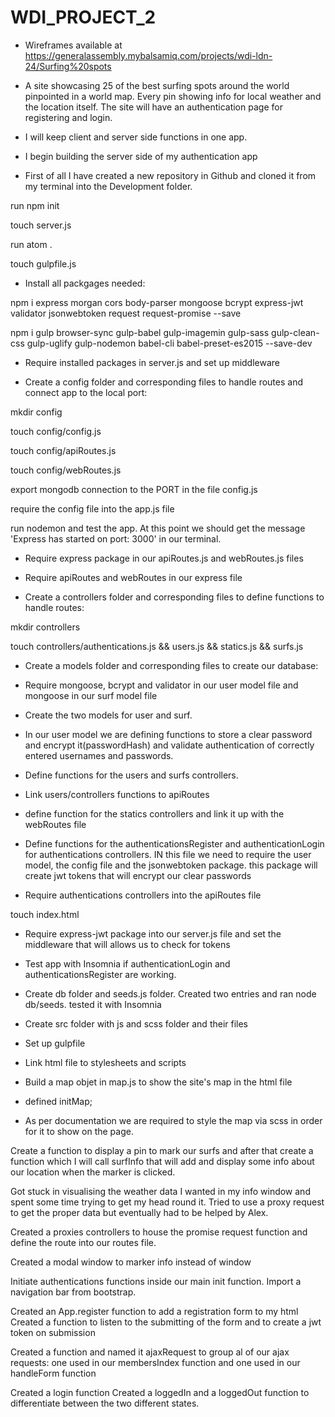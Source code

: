 # WDI_PROJECT_2

- Wireframes available at https://generalassembly.mybalsamiq.com/projects/wdi-ldn-24/Surfing%20spots

- A site showcasing 25 of the best surfing spots around the world pinpointed in a world map. Every pin showing info for local weather and the location itself. The site will have an authentication page for registering and login.
- I will keep client and server side functions in one app.

- I begin building the server side of my authentication app

- First of all I have created a new repository in Github and cloned it from my terminal into the Development folder.

run npm init

touch server.js

run atom .

touch gulpfile.js

- Install all packgages needed:

npm i express morgan cors body-parser mongoose bcrypt express-jwt validator jsonwebtoken request request-promise --save

npm i gulp browser-sync gulp-babel gulp-imagemin gulp-sass gulp-clean-css gulp-uglify gulp-nodemon babel-cli babel-preset-es2015 --save-dev

- Require installed packages in server.js and set up middleware

- Create a config folder and corresponding files to handle routes and connect app to the local port:

mkdir config

touch config/config.js

touch config/apiRoutes.js

touch config/webRoutes.js

export mongodb connection to the PORT in the file config.js

require the config file into the app.js file

run nodemon and test the app. At this point we should get the message 'Express has started on port: 3000' in our terminal.

- Require express package in our apiRoutes.js and webRoutes.js files

- Require apiRoutes and webRoutes in our express file

- Create a controllers folder and corresponding files to define functions to handle routes:

mkdir controllers

touch controllers/authentications.js && users.js && statics.js && surfs.js

- Create a models folder and corresponding files to create our database:

- Require mongoose, bcrypt and validator in our user model file and mongoose in our surf model file

- Create the two models for user and surf.

- In our user model we are defining functions to store a clear password and encrypt it(passwordHash) and validate authentication of correctly entered usernames and passwords.

- Define functions for the users and surfs controllers.

- Link users/controllers functions to apiRoutes

- define function for the statics controllers and link it up with the webRoutes file

- Define functions for the authenticationsRegister and authenticationLogin for authentications controllers. IN this file we need to require the user model, the config file and the jsonwebtoken package. this package will create jwt tokens that will encrypt our clear passwords

- Require authentications controllers into the apiRoutes file

touch index.html

- Require express-jwt package into our server.js file and set the middleware that will allows us to check for tokens

- Test app with Insomnia if authenticationLogin and authenticationsRegister are working.

- Create db folder and seeds.js folder. Created two entries and ran node db/seeds. tested it with Insomnia

- Create src folder with js and scss folder and their files

- Set up gulpfile

- Link html file to stylesheets and scripts

- Build a map objet in map.js to show the site's map in the html file

- defined initMap;

- As per documentation we are required to style the map via scss in order for it to show on the page.

Create a function to display a pin to mark our surfs and after that create a function which I will call surfInfo that will add and display some info about our location when the marker is clicked.

Got stuck in visualising the weather data I wanted in my info window and spent some time trying to get my head round it. Tried to use a proxy request to get the proper data but eventually had to be helped by Alex.

Created a proxies controllers to house the promise request function and define the route into our routes file.

Created a modal window to marker info instead of window

Initiate authentications functions inside our main init function. Import a navigation bar from bootstrap.

Created an App.register function to add a registration form to my html
Created a function to listen to the submitting of the form and to create a jwt token on submission

Created a function and named it ajaxRequest to group al of our ajax requests: one used in our membersIndex function and one used in our handleForm function

Created a login function
Created a loggedIn and a loggedOut function to differentiate between the two different states.
